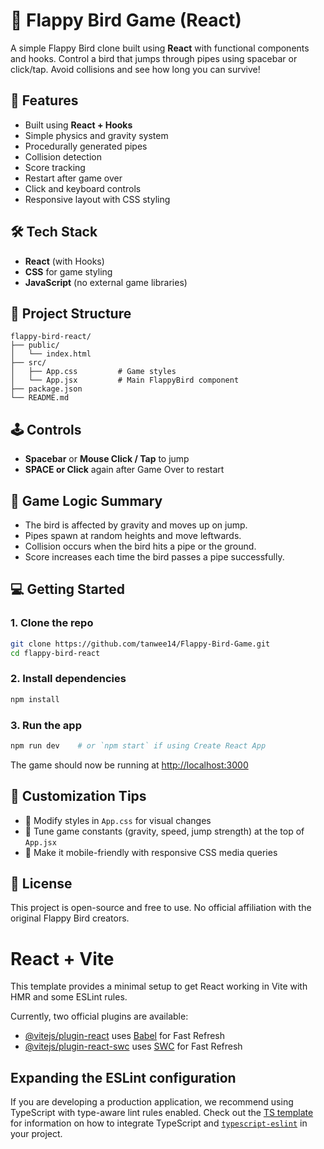 # 🐤 Flappy Bird Game (React)

A simple Flappy Bird clone built using **React** with functional components and hooks. Control a bird that jumps through pipes using spacebar or click/tap. Avoid collisions and see how long you can survive!

## 🚀 Features

* Built using **React + Hooks**
* Simple physics and gravity system
* Procedurally generated pipes
* Collision detection
* Score tracking
* Restart after game over
* Click and keyboard controls
* Responsive layout with CSS styling


## 🛠️ Tech Stack

* **React** (with Hooks)
* **CSS** for game styling
* **JavaScript** (no external game libraries)

## 📂 Project Structure

```
flappy-bird-react/
├── public/
│   └── index.html
├── src/
│   ├── App.css         # Game styles
│   └── App.jsx         # Main FlappyBird component
├── package.json
└── README.md
```

## 🕹️ Controls

* **Spacebar** or **Mouse Click / Tap** to jump
* **SPACE or Click** again after Game Over to restart

## 🧠 Game Logic Summary

* The bird is affected by gravity and moves up on jump.
* Pipes spawn at random heights and move leftwards.
* Collision occurs when the bird hits a pipe or the ground.
* Score increases each time the bird passes a pipe successfully.

## 💻 Getting Started

### 1. Clone the repo

```bash
git clone https://github.com/tanwee14/Flappy-Bird-Game.git
cd flappy-bird-react
```

### 2. Install dependencies

```bash
npm install
```

### 3. Run the app

```bash
npm run dev    # or `npm start` if using Create React App
```

The game should now be running at [http://localhost:3000](http://localhost:3000)

## 🧪 Customization Tips

* 🎨 Modify styles in `App.css` for visual changes
* 🐤 Tune game constants (gravity, speed, jump strength) at the top of `App.jsx`
* 📱 Make it mobile-friendly with responsive CSS media queries


## 📝 License

This project is open-source and free to use. No official affiliation with the original Flappy Bird creators.



# React + Vite

This template provides a minimal setup to get React working in Vite with HMR and some ESLint rules.

Currently, two official plugins are available:

- [@vitejs/plugin-react](https://github.com/vitejs/vite-plugin-react/blob/main/packages/plugin-react) uses [Babel](https://babeljs.io/) for Fast Refresh
- [@vitejs/plugin-react-swc](https://github.com/vitejs/vite-plugin-react/blob/main/packages/plugin-react-swc) uses [SWC](https://swc.rs/) for Fast Refresh

## Expanding the ESLint configuration

If you are developing a production application, we recommend using TypeScript with type-aware lint rules enabled. Check out the [TS template](https://github.com/vitejs/vite/tree/main/packages/create-vite/template-react-ts) for information on how to integrate TypeScript and [`typescript-eslint`](https://typescript-eslint.io) in your project.

